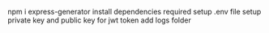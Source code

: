 npm i express-generator
install dependencies required
setup .env file
setup private key and public key for jwt token
add logs folder
